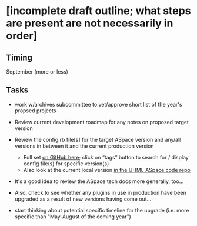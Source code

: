 # [incomplete draft outline; what steps are present are not necessarily in order]

## Timing

September (more or less)

## Tasks

- work w/archives subcommittee to vet/approve short list of the year's propsed projects
- Review current development roadmap for any notes on proposed target version
- Review the config.rb file[s] for the target ASpace version and any/all versions in between it and the current production version
  - Full set [on GitHub here](https://github.com/archivesspace/archivesspace/blob/master/common/config/config-defaults.rb); click on “tags” button to search for / display config file(s) for specific version(s)
  - Also look at the current local version [in the UHML ASpace code repo](https://github.com/UnivHI-MLib-Arch/ASpace)
- It's a good idea to review the ASpace tech docs more generally, too...
- Also, check to see whether any plugins in use in production have been upgraded as a result of new versions having come out...

- start thinking about potential specific timeline for the upgrade (i.e. more specific than "May-August of the coming year")
